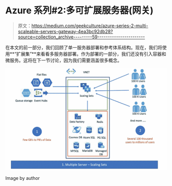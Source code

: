 # Azure 系列#2:多可扩展服务器(网关)

> 原文：<https://medium.com/geekculture/azure-series-2-multi-scaleable-servers-gateway-4ea3bc92db28?source=collection_archive---------59----------------------->

在本文的前一部分，我们回顾了单一服务器部署和参考体系结构。现在，我们将使用**“扩展集”**来看看多服务器部署。作为部署的一部分，我们还没有引入容器和微服务。这将在下一节讨论，因为我们需要涵盖很多概念。

![](img/9e646cc3b0af313d336263a5d2d513fe.png)

Image by author